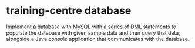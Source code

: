 # training-centre database
Implement a database with MySQL with a series of DML statements to populate the database with given sample data and then query that data, alongside a Java console application that communicates with the database.
